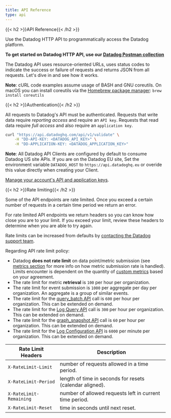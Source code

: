 ```yaml
---
title: API Reference
type: api
---
```


{{< h2 >}}API Reference{{< /h2 >}}

Use the Datadog HTTP API to programmatically access the Datadog platform.

**To get started on Datadog HTTP API, use our [Datadog Postman collection][1]**

The Datadog API uses resource-oriented URLs, uses status codes to indicate the success or failure of requests and returns JSON from all requests. Let's dive in and see how it works.

**Note**: cURL code examples assume usage of BASH and GNU coreutils. On macOS you can install coreutils via the [Homebrew package manager][2]: `brew install coreutils`

{{< h2 >}}Authentication{{< /h2 >}}

All requests to Datadog's API must be authenticated. Requests that write data require _reporting access_ and require an `API key`. Requests that read data require _full access_ and also require an `application key`.

```bash
curl "https://api.datadoghq.com/api/v1/validate" \
    -H "DD-API-KEY: <DATADOG_API_KEY>" \
    -H "DD-APPLICATION-KEY: <DATADOG_APPLICATION_KEY>"
```

**Note**: All Datadog API Clients are configured by default to consume Datadog US site APIs. If you are on the Datadog EU site, Set the environment variable `DATADOG_HOST` to `https://api.datadoghq.eu` or overide this value directly when creating your Client.

[Manage your account's API and application keys][3].

{{< h2 >}}Rate limiting{{< /h2 >}}

Some of the API endpoints are rate limited. Once you exceed a certain number of requests in a certain time period we return an error.

For rate limited API endpoints we return headers so you can know how close you are to your limit. If you exceed your limit, review these headers to determine when you are able to try again.

Rate limits can be increased from defaults by [contacting the Datadog support team][4].

Regarding API rate limit policy:

- Datadog **does not rate limit** on data point/metric submission (see [metrics section][5] for more info on how metric submission rate is handled). Limits encounter is dependent on the quantity of [custom metrics][6] based on your agreement.
- The rate limit for metric **retrieval** is `100` per hour per organization.
- The rate limit for event submission is `1000` per aggregate per day per organization. An aggregate is a group of similar events.
- The rate limit for the [query_batch API][7] call is `600` per hour per organization. This can be extended on demand.
- The rate limit for the [Log Query API][8] call is `300` per hour per organization. This can be extended on demand.
- The rate limit for the [graph_snapshot API][9] call is `60` per hour per organization. This can be extended on demand.
- The rate limit for the [Log Configuration API][10] is `6000` per minute per organization. This can be extended on demand.

| Rate Limit Headers      | Description                                              |
| ----------------------- | -------------------------------------------------------- |
| `X-RateLimit-Limit`     | number of requests allowed in a time period.             |
| `X-RateLimit-Period`    | length of time in seconds for resets (calendar aligned). |
| `X-RateLimit-Remaining` | number of allowed requests left in current time period.  |
| `X-RateLimit-Reset`     | time in seconds until next reset.                        |

[1]: /getting_started/api
[2]: https://brew.sh
[3]: https://app.datadoghq.com/account/settings#api
[4]: /help/
[5]: /api/v1/metrics/
[6]: /developers/metrics/custom_metrics/
[7]: /api/v1/metrics/#query-timeseries-points
[8]: /api/v1/logs/#get-a-list-of-logs
[9]: /api/v1/snapshots/
[10]: /api/v1/logs-indexes/
